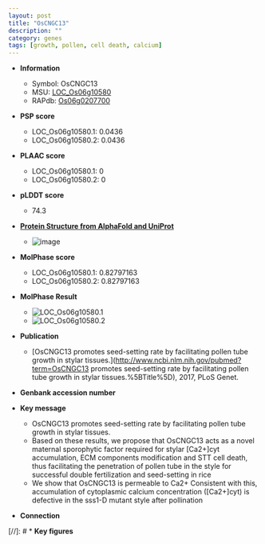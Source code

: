 ```yaml
---
layout: post
title: "OsCNGC13"
description: ""
category: genes
tags: [growth, pollen, cell death, calcium]
---
```


* **Information**  
    + Symbol: OsCNGC13  
    + MSU: [LOC_Os06g10580](http://rice.plantbiology.msu.edu/cgi-bin/ORF_infopage.cgi?orf=LOC_Os06g10580)  
    + RAPdb: [Os06g0207700](http://rapdb.dna.affrc.go.jp/viewer/gbrowse_details/irgsp1?name=Os06g0207700)  

* **PSP score**  
    + LOC_Os06g10580.1: 0.0436 
    + LOC_Os06g10580.2: 0.0436 

* **PLAAC score**  
    + LOC_Os06g10580.1: 0 
    + LOC_Os06g10580.2: 0 

* **pLDDT score**
    + 74.3

* **[Protein Structure from AlphaFold and UniProt](https://www.uniprot.org/uniprotkb/A3B9H5/entry#structure)**
    + ![image](https://ricepsp.github.io/images/A/AF-A3B9H5-F1.png)

* **MolPhase score**
    + LOC_Os06g10580.1: 0.82797163
    + LOC_Os06g10580.2: 0.82797163

* **MolPhase Result**
    + ![LOC_Os06g10580.1](https://304243504.github.io/Pictures/LOC_Os06g/LOC_Os06g10580.1.png)
    + ![LOC_Os06g10580.2](https://304243504.github.io/Pictures/LOC_Os06g/LOC_Os06g10580.2.png)

* **Publication**  
    + [OsCNGC13 promotes seed-setting rate by facilitating pollen tube growth in stylar tissues.](http://www.ncbi.nlm.nih.gov/pubmed?term=OsCNGC13 promotes seed-setting rate by facilitating pollen tube growth in stylar tissues.%5BTitle%5D), 2017, PLoS Genet.

* **Genbank accession number**  

* **Key message**  
    + OsCNGC13 promotes seed-setting rate by facilitating pollen tube growth in stylar tissues.
    + Based on these results, we propose that OsCNGC13 acts as a novel maternal sporophytic factor required for stylar [Ca2+]cyt accumulation, ECM components modification and STT cell death, thus facilitating the penetration of pollen tube in the style for successful double fertilization and seed-setting in rice
    + We show that OsCNGC13 is permeable to Ca2+ Consistent with this, accumulation of cytoplasmic calcium concentration ([Ca2+]cyt) is defective in the sss1-D mutant style after pollination

* **Connection**  

[//]: # * **Key figures**  


